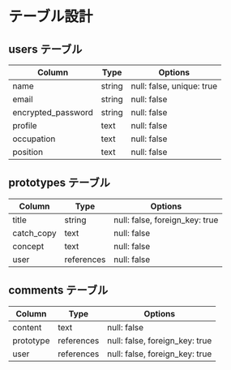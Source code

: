 # テーブル設計

## users テーブル

| Column             | Type   | Options                   |
| ------------------ | ------ | ------------------------  |
| name               | string | null: false, unique: true |
| email              | string | null: false               |
| encrypted_password | string | null: false               |
| profile            | text   | null: false               |
| occupation         | text   | null: false               |
| position           | text   | null: false               |

## prototypes テーブル

| Column             | Type       | Options                        |
| ------------------ | ---------- | ------------------------------ |
| title              | string     | null: false, foreign_key: true |
| catch_copy         | text       | null: false                    |
| concept            | text       | null: false                    |
| user               | references | null: false                    |

## comments テーブル

| Column             | Type       | Options                        |
| ------------------ | ---------- | ------------------------------ |
| content            | text       | null: false                    |
| prototype          | references | null: false, foreign_key: true |
| user               | references | null: false, foreign_key: true |
